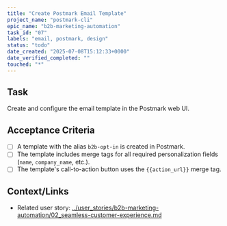 ```yaml
---
title: "Create Postmark Email Template"
project_name: "postmark-cli"
epic_name: "b2b-marketing-automation"
task_id: "07"
labels: "email, postmark, design"
status: "todo"
date_created: "2025-07-08T15:12:33+0000"
date_verified_completed: ""
touched: "*"
---
```


## Task

Create and configure the email template in the Postmark web UI.

## Acceptance Criteria

- [ ] A template with the alias `b2b-opt-in` is created in Postmark.
- [ ] The template includes merge tags for all required personalization fields (`name`, `company_name`, etc.).
- [ ] The template's call-to-action button uses the `{{action_url}}` merge tag.

## Context/Links

- Related user story: [../user_stories/b2b-marketing-automation/02_seamless-customer-experience.md](./../user_stories/b2b-marketing-automation/02_seamless-customer-experience.md)
